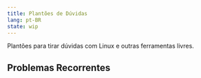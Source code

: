 ```yaml
---
title: Plantões de Dúvidas
lang: pt-BR
state: wip
---
```


Plantões para tirar dúvidas com Linux e outras ferramentas livres.

## Problemas Recorrentes
